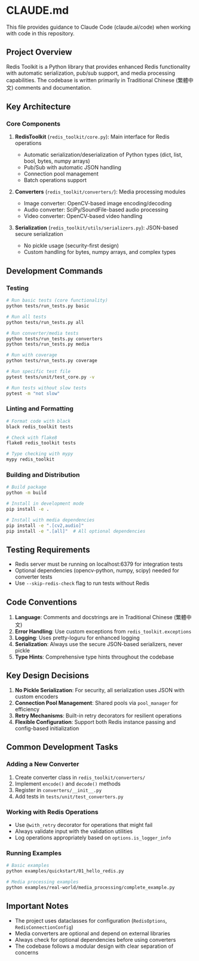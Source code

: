 # CLAUDE.md

This file provides guidance to Claude Code (claude.ai/code) when working with code in this repository.

## Project Overview

Redis Toolkit is a Python library that provides enhanced Redis functionality with automatic serialization, pub/sub support, and media processing capabilities. The codebase is written primarily in Traditional Chinese (繁體中文) comments and documentation.

## Key Architecture

### Core Components

1. **RedisToolkit** (`redis_toolkit/core.py`): Main interface for Redis operations
   - Automatic serialization/deserialization of Python types (dict, list, bool, bytes, numpy arrays)
   - Pub/Sub with automatic JSON handling
   - Connection pool management
   - Batch operations support

2. **Converters** (`redis_toolkit/converters/`): Media processing modules
   - Image converter: OpenCV-based image encoding/decoding
   - Audio converter: SciPy/SoundFile-based audio processing
   - Video converter: OpenCV-based video handling

3. **Serialization** (`redis_toolkit/utils/serializers.py`): JSON-based secure serialization
   - No pickle usage (security-first design)
   - Custom handling for bytes, numpy arrays, and complex types

## Development Commands

### Testing

```bash
# Run basic tests (core functionality)
python tests/run_tests.py basic

# Run all tests
python tests/run_tests.py all

# Run converter/media tests
python tests/run_tests.py converters
python tests/run_tests.py media

# Run with coverage
python tests/run_tests.py coverage

# Run specific test file
pytest tests/unit/test_core.py -v

# Run tests without slow tests
pytest -m "not slow"
```

### Linting and Formatting

```bash
# Format code with black
black redis_toolkit tests

# Check with flake8
flake8 redis_toolkit tests

# Type checking with mypy
mypy redis_toolkit
```

### Building and Distribution

```bash
# Build package
python -m build

# Install in development mode
pip install -e .

# Install with media dependencies
pip install -e ".[cv2,audio]"
pip install -e ".[all]"  # All optional dependencies
```

## Testing Requirements

- Redis server must be running on localhost:6379 for integration tests
- Optional dependencies (opencv-python, numpy, scipy) needed for converter tests
- Use `--skip-redis-check` flag to run tests without Redis

## Code Conventions

1. **Language**: Comments and docstrings are in Traditional Chinese (繁體中文)
2. **Error Handling**: Use custom exceptions from `redis_toolkit.exceptions`
3. **Logging**: Uses pretty-loguru for enhanced logging
4. **Serialization**: Always use the secure JSON-based serializers, never pickle
5. **Type Hints**: Comprehensive type hints throughout the codebase

## Key Design Decisions

1. **No Pickle Serialization**: For security, all serialization uses JSON with custom encoders
2. **Connection Pool Management**: Shared pools via `pool_manager` for efficiency
3. **Retry Mechanisms**: Built-in retry decorators for resilient operations
4. **Flexible Configuration**: Support both Redis instance passing and config-based initialization

## Common Development Tasks

### Adding a New Converter

1. Create converter class in `redis_toolkit/converters/`
2. Implement `encode()` and `decode()` methods
3. Register in `converters/__init__.py`
4. Add tests in `tests/unit/test_converters.py`

### Working with Redis Operations

- Use `@with_retry` decorator for operations that might fail
- Always validate input with the validation utilities
- Log operations appropriately based on `options.is_logger_info`

### Running Examples

```bash
# Basic examples
python examples/quickstart/01_hello_redis.py

# Media processing examples
python examples/real-world/media_processing/complete_example.py
```

## Important Notes

- The project uses dataclasses for configuration (`RedisOptions`, `RedisConnectionConfig`)
- Media converters are optional and depend on external libraries
- Always check for optional dependencies before using converters
- The codebase follows a modular design with clear separation of concerns